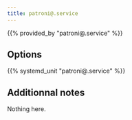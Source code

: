 ```yaml
---
title: patroni@.service
---
```


{{% provided_by "patroni@.service" %}}

## Options

{{% systemd_unit "patroni@.service" %}}

## Additionnal notes

Nothing here.
